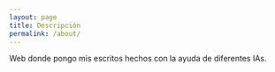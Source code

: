 ```yaml
---
layout: page
title: Descripción
permalink: /about/
---
```

Web donde pongo mis escritos hechos con la ayuda de diferentes IAs.
